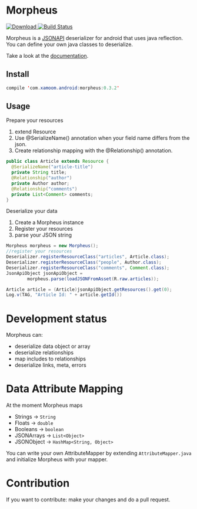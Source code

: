 # Morpheus

 [![Download](https://api.bintray.com/packages/xamoom/maven/Morpheus/images/download.svg) ](https://bintray.com/xamoom/maven/Morpheus/_latestVersion)
 [![Build Status](https://travis-ci.org/xamoom/Morpheus.svg?branch=master)](https://travis-ci.org/xamoom/Morpheus)

Morpheus is a [JSONAPI](http://jsonapi.org/) deserializer for android that uses java reflection.
You can define your own java classes to deserialize.

Take a look at the [documentation](http://xamoom.github.io/Morpheus/docs/index.html).

## Install

 ```java
 compile 'com.xamoom.android:morpheus:0.3.2'
 ```

## Usage

Prepare your resources

1. extend Resource
2. Use @SerializeName() annotation when your field name differs from the json.
3. Create relationship mapping with the @Relationship() annotation.

```java
public class Article extends Resource {
  @SerializeName("article-title")
  private String title;
  @Relationship("author")
  private Author author;
  @Relationship("comments")
  private List<Comment> comments;
}
```
Deserialize your data

1. Create a Morpheus instance
2. Register your resources
3. parse your JSON string

```java
Morpheus morpheus = new Morpheus();
//register your resources
Deserializer.registerResourceClass("articles", Article.class);
Deserializer.registerResourceClass("people", Author.class);
Deserializer.registerResourceClass("comments", Comment.class);
JsonApiObject jsonApiObject =
        morpheus.parse(loadJSONFromAsset(R.raw.articles));

Article article = (Article)jsonApiObject.getResources().get(0);
Log.v(TAG, "Article Id: " + article.getId())
```

# Development status
Morpheus can:

* deserialize data object or array
* deserialize relationships
* map includes to relationships
* deserialize links, meta, errors

# Data Attribute Mapping
At the moment Morpheus maps

* Strings -> `String`
* Floats -> `double`
* Booleans -> `boolean`
* JSONArrays -> `List<Object>`
* JSONObject -> `HashMap<String, Object>`


You can write your own AttributeMapper by extending `AttributeMapper.java` and initialize Morpheus with your mapper.

# Contribution
If you want to contribute: make your changes and do a pull request.
